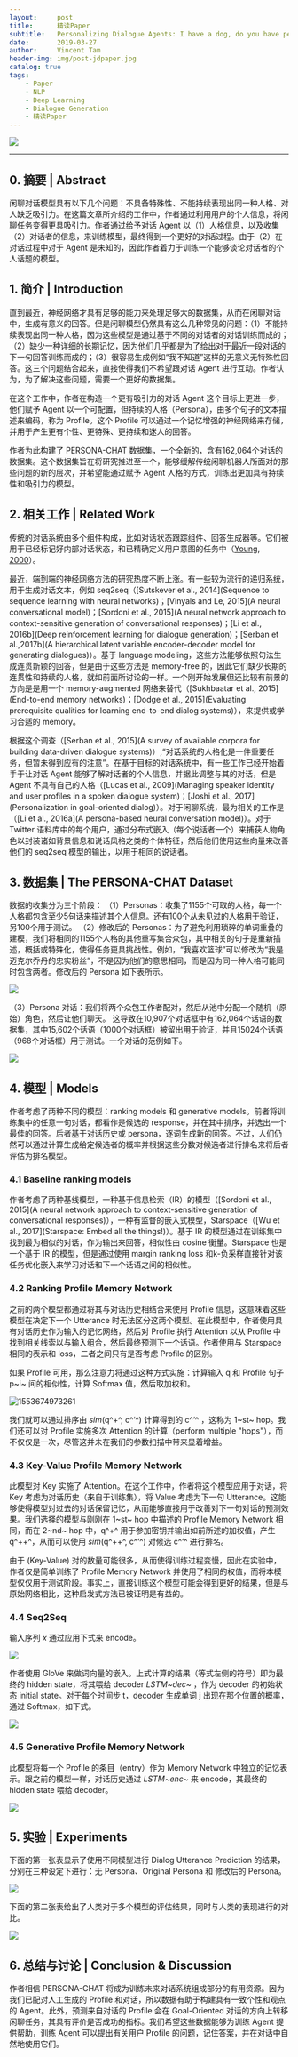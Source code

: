 ```yaml
---
layout:     post
title:      精读Paper
subtitle:   Personalizing Dialogue Agents: I have a dog, do you have pets too?
date:       2019-03-27
author:     Vincent Tam
header-img: img/post-jdpaper.jpg
catalog: true
tags:
    - Paper
    - NLP
    - Deep Learning
    - Dialogue Generation
    - 精读Paper
---
```




![](https://raw.githubusercontent.com/VincentTam97/_BlogImgStorage/master/images/20190325100307.png)

-----



## 0. 摘要 | Abstract

闲聊对话模型具有以下几个问题：不具备特殊性、不能持续表现出同一种人格、对人缺乏吸引力。在这篇文章所介绍的工作中，作者通过利用用户的个人信息，将闲聊任务变得更具吸引力。作者通过给予对话 Agent 以（1）人格信息，以及收集（2）对话者的信息，来训练模型，最终得到一个更好的对话过程。由于（2）在对话过程中对于 Agent 是未知的，因此作者着力于训练一个能够谈论对话者的个人话题的模型。




## 1. 简介 | Introduction

直到最近，神经网络才具有足够的能力来处理足够大的数据集，从而在闲聊对话中，生成有意义的回答。但是闲聊模型仍然具有这么几种常见的问题：（1）不能持续表现出同一种人格，因为这些模型是通过基于不同的对话者的对话训练而成的；（2）缺少一种详细的长期记忆，因为他们几乎都是为了给出对于最近一段对话的下一句回答训练而成的；（3）很容易生成例如“我不知道”这样的无意义无特殊性回答。这三个问题结合起来，直接使得我们不希望跟对话 Agent 进行互动。作者认为，为了解决这些问题，需要一个更好的数据集。

在这个工作中，作者在构造一个更有吸引力的对话 Agent 这个目标上更进一步，他们赋予 Agent 以一个可配置，但持续的人格（Persona），由多个句子的文本描述来编码，称为 Profile。这个 Profile 可以通过一个记忆增强的神经网络来存储，并用于产生更有个性、更特殊、更持续和迷人的回答。

作者为此构建了 PERSONA-CHAT 数据集，一个全新的，含有162,064个对话的数据集。这个数据集旨在将研究推进至一个，能够缓解传统闲聊机器人所面对的那些问题的新的层次，并希望能通过赋予 Agent 人格的方式，训练出更加具有持续性和吸引力的模型。




## 2. 相关工作 | Related Work

传统的对话系统由多个组件构成，比如对话状态跟踪组件、回答生成器等。它们被用于已经标记好内部对话状态，和已精确定义用户意图的任务中（[Young, 2000](https://royalsocietypublishing.org/doi/pdf/10.1098/rsta.2000.0593)）。

最近，端到端的神经网络方法的研究热度不断上涨。有一些较为流行的递归系统，用于生成对话文本，例如 seq2seq（[Sutskever et al., 2014](Sequence to sequence learning with neural networks)；[Vinyals and Le, 2015](A neural conversational model)；[Sordoni et al., 2015](A neural network approach to context-sensitive generation of conversational responses)；[Li et al., 2016b](Deep reinforcement learning for dialogue generation)；[Serban et al.,2017b](A hierarchical latent variable encoder-decoder model for generating dialogues)）。基于 language modeling，这些方法能够依照句法生成连贯新颖的回答，但是由于这些方法是 memory-free 的，因此它们缺少长期的连贯性和持续的人格，就如前面所讨论的一样。一个刚开始发展但还比较有前景的方向是是用一个 memory-augmented 网络来替代（[Sukhbaatar et al., 2015](End-to-end memory networks)；[Dodge et al., 2015](Evaluating prerequisite qualities for learning end-to-end dialog systems)），来提供或学习合适的 memory。

根据这个调查（[Serban et al., 2015](A survey of available corpora for building data-driven dialogue systems)）,“对话系统的人格化是一件重要任务，但暂未得到应有的注意”。在基于目标的对话系统中，有一些工作已经开始着手于让对话 Agent 能够了解对话者的个人信息，并据此调整与其的对话，但是 Agent 不具有自己的人格（[Lucas et al., 2009](Managing speaker identity and user profiles in a spoken dialogue system)；[Joshi et al., 2017](Personalization in goal-oriented dialog)）。对于闲聊系统，最为相关的工作是（[Li et al., 2016a](A persona-based neural conversation model)）。对于 Twitter 语料库中的每个用户，通过分布式嵌入（每个说话者一个）来捕获人物角色以封装诸如背景信息和说话风格之类的个体特征，然后他们使用这些向量来改善他们的 seq2seq 模型的输出，以用于相同的说话者。




## 3. 数据集 | The PERSONA-CHAT Dataset

数据的收集分为三个阶段：
（1）Personas：收集了1155个可取的人格，每一个人格都包含至少5句话来描述其个人信息。还有100个从未见过的人格用于验证，另100个用于测试。
（2）修改后的 Personas：为了避免利用琐碎的单词重叠的建模，我们将相同的1155个人格的其他重写集合众包，其中相关的句子是重新描述，概括或特殊化，使得任务更具挑战性。例如，“我喜欢篮球”可以修改为“我是迈克尔乔丹的忠实粉丝”，不是因为他们的意思相同，而是因为同一种人格可能同时包含两者。修改后的 Persona 如下表所示。

![](https://raw.githubusercontent.com/VincentTam97/_BlogImgStorage/master/images/20190325163155.png)

（3）Persona 对话：我们将两个众包工作者配对，然后从池中分配一个随机（原始）角色，然后让他们聊天。 这导致在10,907个对话框中有162,064个话语的数据集，其中15,602个话语（1000个对话框）被留出用于验证，并且15024个话语（968个对话框）用于测试。一个对话的范例如下。

![](https://raw.githubusercontent.com/VincentTam97/_BlogImgStorage/master/images/20190325164050.png)




## 4. 模型 | Models

作者考虑了两种不同的模型：ranking models 和 generative models。前者将训练集中的任意一句对话，都看作是候选的 response，并在其中排序，并选出一个最佳的回答。后者基于对话历史或 persona，逐词生成新的回答。不过，人们仍然可以通过计算生成给定候选者的概率并根据这些分数对候选者进行排名来将后者评估为排名模型。

### 4.1 Baseline ranking models

作者考虑了两种基线模型，一种基于信息检索（IR）的模型（[Sordoni et al., 2015](A neural network approach to context-sensitive generation of conversational responses)），一种有监督的嵌入式模型，Starspace（[Wu et al., 2017](Starspace: Embed all the things!)）。基于 IR 的模型通过在训练集中找到最为相似的对话，作为输出来回答，相似性由 cosine 衡量。Starspace 也是一个基于 IR 的模型，但是通过使用 margin ranking loss 和k-负采样直接针对该任务优化嵌入来学习对话和下一个话语之间的相似性。

### 4.2 Ranking Profile Memory Network

之前的两个模型都通过将其与对话历史相结合来使用 Profile 信息，这意味着这些模型在决定下一个 Utterance 时无法区分这两个模型。在此模型中，作者使用具有对话历史作为输入的记忆网络，然后对 Profile 执行 Attention 以从 Profile 中找到相关线索以与输入组合，然后最终预测下一个话语。作者使用与 Starspace 相同的表示和 loss，二者之间只有是否考虑 Profile 的区别。

如果 Profile 可用，那么注意力将通过这种方式实施：计算输入 q 和 Profile 句子 p~i~ 间的相似性，计算 Softmax 值，然后取加权和。

![1553674973261](C:\Users\62727\AppData\Roaming\Typora\typora-user-images\1553674973261.png)

我们就可以通过排序由 *sim*(q^+^, c^‘^) 计算得到的 c^‘^ ，这称为 1~st~ hop。我们还可以对 Profile 实施多次 Attention 的计算（perform multiple "hops"），而不仅仅是一次，尽管这并未在我们的参数扫描中带来显着增益。

### 4.3 Key-Value Profile Memory Network

此模型对 Key 实施了 Attention。在这个工作中，作者将这个模型应用于对话，将 Key 考虑为对话历史（来自于训练集），将 Value 考虑为下一句 Utterance。这能够使得模型对过去的对话保留记忆，从而能够直接用于改善对下一句对话的预测效果。我们选择的模型与刚刚在 1~st~ hop 中描述的 Profile Memory Network 相同，而在 2~nd~ hop 中，q^+^ 用于参加密钥并输出如前所述的加权值，产生 q^++^，从而可以使用 *sim*(q^++^, c^‘^) 对候选 c^‘^ 进行排名。

由于 (Key-Value) 对的数量可能很多，从而使得训练过程变慢，因此在实验中，作者仅是简单训练了 Profile Memory Network 并使用了相同的权值，而将本模型仅仅用于测试阶段。事实上，直接训练这个模型可能会得到更好的结果，但是与原始网络相比，这种启发式方法已被证明是有益的。

### 4.4 Seq2Seq

输入序列 *x* 通过应用下式来 encode。

![](https://raw.githubusercontent.com/VincentTam97/_BlogImgStorage/master/images/20190327170744.png)

作者使用 GloVe 来做词向量的嵌入。上式计算的结果（等式左侧的符号）即为最终的 hidden state，将其喂给 decoder *LSTM~dec~* ，作为 decoder 的初始状态 initial state。对于每个时间步 t，decoder 生成单词 j 出现在那个位置的概率，通过 Softmax，如下式。

![](https://raw.githubusercontent.com/VincentTam97/_BlogImgStorage/master/images/20190327171329.png)

### 4.5 Generative Profile Memory Network

此模型将每一个 Profile 的条目（entry）作为 Memory Network 中独立的记忆表示。跟之前的模型一样，对话历史通过 *LSTM~enc~* 来 encode，其最终的 hidden state 喂给 decoder。

![](https://raw.githubusercontent.com/VincentTam97/_BlogImgStorage/master/images/20190327174345.png)




## 5. 实验 | Experiments

下面的第一张表显示了使用不同模型进行 Dialog Utterance Prediction 的结果，分别在三种设定下进行：无 Persona、Original Persona 和 修改后的 Persona。

![](https://raw.githubusercontent.com/VincentTam97/_BlogImgStorage/master/images/20190327175653.png)

下面的第二张表给出了人类对于多个模型的评估结果，同时与人类的表现进行的对比。

![](https://raw.githubusercontent.com/VincentTam97/_BlogImgStorage/master/images/20190327180714.png)



## 6. 总结与讨论 | Conclusion & Discussion

作者相信 PERSONA-CHAT 将成为训练未来对话系统组成部分的有用资源。因为我们已配对人工生成的 Profile 和对话，所以数据有助于构建具有一致个性和观点的 Agent。此外，预测来自对话的 Profile 会在 Goal-Oriented 对话的方向上转移闲聊任务，其具有评价是否成功的指标。我们希望这些数据能够为训练 Agent 提供帮助，训练 Agent 可以提出有关用户 Profile 的问题，记住答案，并在对话中自然地使用它们。